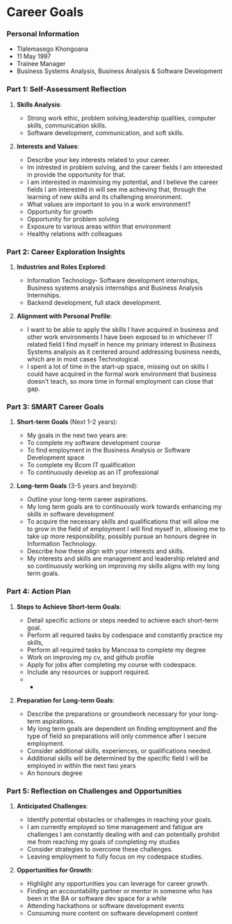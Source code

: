 
# Career Goals 

### Personal Information

- Tlalemasego Khongoana
- 11 May 1997
- Trainee Manager 
- Business Systems Analysis, Business Analysis & Software Development

### Part 1: Self-Assessment Reflection

1. **Skills Analysis**:
    
    - Strong work ethic, problem solving,leadership qualities, computer skills, communication skills.
    - Software development, communication, and soft skills.
2. **Interests and Values**:
    
    - Describe your key interests related to your career.
    * Im intrested in problem solving, and the career fields I am interested in provide the opportunity for that.
    - I am interested in maximising my potential, and I believe the career fields I am interested in will see me achieving that, through the learning of new skills and its challenging environment.
    - What values are important to you in a work environment?
    * Opportunity for growth
    * Opportunity for problem solving
    * Exposure to various areas within that environment 
    * Healthy relations with colleagues

### Part 2: Career Exploration Insights

1. **Industries and Roles Explored**:
    
    - Information Technology- Software development internships, Business systems analysis internships and Business Analysis Internships.
    - Backend development, full stack development.

2. **Alignment with Personal Profile**:
    
    - I want to be able to apply the skills I have acquired in business and other work environments I have been exposed to in whichever IT related field I find myself in hence my primary interest in Business Systems analysis as it centered around addressing business needs, which are in most cases Technological.
    - I spent a lot of time in the start-up space, missing out on skills I could have acquired in the formal work environment that business doesn't teach, so more time in formal employment can close that gap.

### Part 3: SMART Career Goals

1. **Short-term Goals** (Next 1-2 years):
    
    - My goals in the next two years are:
    * To complete my software development course
    * To find employment in the Business Analysis or Software Development space
    * To complete my Bcom IT qualification
    * To continuously develop as an IT professional 
    

2. **Long-term Goals** (3-5 years and beyond):
    
    - Outline your long-term career aspirations.
    * My long term goals are to continuously work towards enhancing my skills in software development
    * To acquire the necessary skills and qualifications that will allow me to grow in the field of employment I will find myself in, allowing me to take up more responsibility, possibly pursue an honours degree in Information Technology.  
    - Describe how these align with your interests and skills.
    * My interests and skills are management and leadership related and so continuously working on improving my skills aligns with my long term goals.

### Part 4: Action Plan

1. **Steps to Achieve Short-term Goals**:
    
    - Detail specific actions or steps needed to achieve each short-term goal.
    * Perform all required tasks by codespace and constantly practice my skills,
    * Perform all required tasks by Mancosa to complete my degree
    * Work on improving my cv, and github profile
    * Apply for jobs after completing my course with codespace.  
    - Include any resources or support required.
    * -
2. **Preparation for Long-term Goals**:
    
    - Describe the preparations or groundwork necessary for your long-term aspirations.
    * My long term goals are dependent on finding employment and the type of field so preparations will only commence after I secure employment. 
    - Consider additional skills, experiences, or qualifications needed.
    * Additional skills will be determined by the specific field I will be employed in within the next two years
    * An honours degree

### Part 5: Reflection on Challenges and Opportunities

1. **Anticipated Challenges**:
    
    - Identify potential obstacles or challenges in reaching your goals.
    * I am currently employed so time management and fatigue are challenges I am constantly dealing with and can potentially prohibit me from reaching my goals of completing my studies 
    - Consider strategies to overcome these challenges.
    * Leaving employment to fully focus on my codespace studies. 
2. **Opportunities for Growth**:
    
    - Highlight any opportunities you can leverage for career growth.
    * Finding an accountability partner or mentor in someone who has been in the BA or software dev space for a while
    * Attending hackathons or software development events
    * Consuming more content on software development content
    




